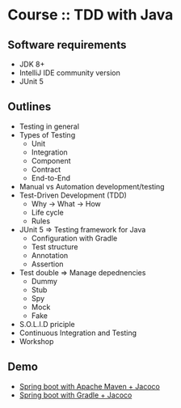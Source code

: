 # Course :: TDD with Java

## Software requirements
* JDK 8+
* IntelliJ IDE community version
* JUnit 5

## Outlines
* Testing in general
* Types of Testing
  * Unit
  * Integration
  * Component
  * Contract
  * End-to-End
* Manual vs Automation development/testing
* Test-Driven Development (TDD)
  * Why -> What -> How
  * Life cycle
  * Rules
* JUnit 5 => Testing framework for Java
  * Configuration with Gradle
  * Test structure
  * Annotation
  * Assertion
* Test double => Manage depednencies
  * Dummy
  * Stub
  * Spy
  * Mock
  * Fake
* S.O.L.I.D priciple
* Continuous Integration and Testing
* Workshop

## Demo
* [Spring boot with Apache Maven + Jacoco](https://github.com/up1/course-tdd-with-java-2020/tree/main/demo-spring-boot-maven)
* [Spring boot with Gradle + Jacoco](https://github.com/up1/course-tdd-with-java-2020/tree/main/demo-spring-boot-gradle)
  
